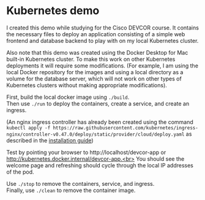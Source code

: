 # Kubernetes demo

I created this demo while studying for the Cisco DEVCOR course. It contains the necessary files to deploy an application consisting of a simple web frontend and database backend to play with on my local Kubernetes cluster.

Also note that this demo was created using the Docker Desktop for Mac built-in Kubernetes cluster. To make this work on other Kubernetes deployments it will require some modifications. (For example, I am using the local Docker repository for the images and using a local directory as a volume for the database server, which will not work on other types of Kubernetes clusters without making appropriate modifications).

First, build the local docker image using `./build`.<br>
Then use `./run` to deploy the containers, create a service, and create an ingress.

\(An nginx ingress controller has already been created using the command
`kubectl apply -f https://raw.githubusercontent.com/kubernetes/ingress-nginx/controller-v0.47.0/deploy/static/provider/cloud/deploy.yaml` as described in the [installation guide](https://kubernetes.github.io/ingress-nginx/deploy/#docker-for-mac)\)

Test by pointing your browser to http://localhost/devcor-app or http://kubernetes.docker.internal/devcor-app.<br>
You should see the welcome page and refreshing should cycle through the local IP addresses of the pod.

Use `./stop` to remove the containers, service, and ingress.<br>
Finally, use `./clean` to remove the container image.
